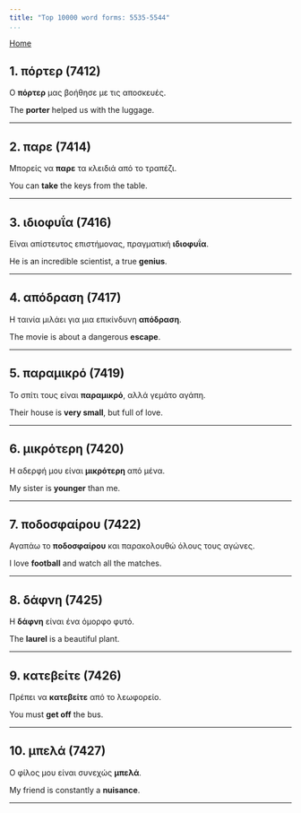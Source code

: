 ```yaml
---
title: "Top 10000 word forms: 5535-5544"
...
```


[Home](./) 

## 1. πόρτερ (7412)

Ο **πόρτερ** μας βοήθησε με τις αποσκευές.

The **porter** helped us with the luggage.

---

## 2. παρε (7414)

Μπορείς να **παρε** τα κλειδιά από το τραπέζι.  

You can **take** the keys from the table.

---

## 3. ιδιοφυΐα (7416)

Είναι απίστευτος επιστήμονας, πραγματική **ιδιοφυΐα**.  

He is an incredible scientist, a true **genius**.

---

## 4. απόδραση (7417)

Η ταινία μιλάει για μια επικίνδυνη **απόδραση**.  

The movie is about a dangerous **escape**.

---

## 5. παραμικρό (7419)

Το σπίτι τους είναι **παραμικρό**, αλλά γεμάτο αγάπη.  

Their house is **very small**, but full of love.

---

## 6. μικρότερη (7420)

Η αδερφή μου είναι **μικρότερη** από μένα.

My sister is **younger** than me.

---

## 7. ποδοσφαίρου (7422)

Αγαπάω το **ποδοσφαίρου** και παρακολουθώ όλους τους αγώνες.  

I love **football** and watch all the matches.

---

## 8. δάφνη (7425)

Η **δάφνη** είναι ένα όμορφο φυτό.  

The **laurel** is a beautiful plant.

---

## 9. κατεβείτε (7426)

Πρέπει να **κατεβείτε** από το λεωφορείο.

You must **get off** the bus.

---

## 10. μπελά (7427)

Ο φίλος μου είναι συνεχώς **μπελά**.

My friend is constantly a **nuisance**.

---

